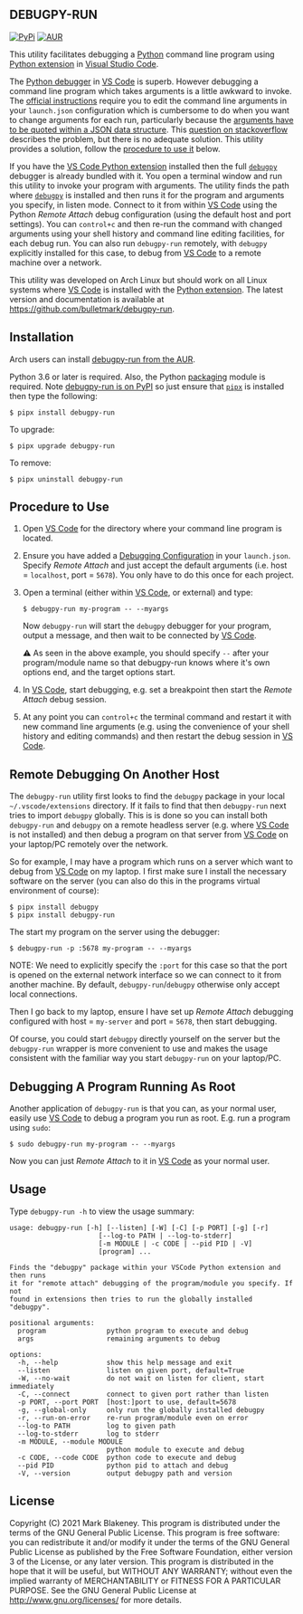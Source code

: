 ## DEBUGPY-RUN
[![PyPi](https://img.shields.io/pypi/v/debugpy-run)](https://pypi.org/project/debugpy-run/)
[![AUR](https://img.shields.io/aur/version/debugpy-run)](https://aur.archlinux.org/packages/debugpy-run/)

This utility facilitates debugging a [Python](https://www.python.org/)
command line program using [Python
extension](https://code.visualstudio.com/docs/languages/python) in
[Visual Studio Code](https://code.visualstudio.com/).

The [Python
debugger](https://code.visualstudio.com/docs/python/debugging) in [VS
Code](https://code.visualstudio.com/) is superb. However debugging a
command line program which takes arguments is a little awkward to
invoke. The [official
instructions](https://code.visualstudio.com/docs/python/debugging#_initialize-configurations)
require you to edit the command line arguments in your `launch.json`
configuration which is cumbersome to do when you want to change
arguments for each run, particularly because the [arguments have to be
quoted within a JSON data
structure](https://code.visualstudio.com/docs/python/debugging#_args).
This [question on
stackoverflow](https://stackoverflow.com/questions/43704747/visual-studio-code-run-python-file-with-arguments)
describes the problem, but there is no adequate solution. This utility
provides a solution, follow the [procedure to use
it](http:/#procedure-to-use) below.

If you have the [VS Code Python
extension](https://code.visualstudio.com/docs/languages/python)
installed then the full
[`debugpy`](https://github.com/microsoft/debugpy) debugger is already
bundled with it. You open a terminal window and run this utility to
invoke your program with arguments. The utility finds the path where
[`debugpy`](https://github.com/microsoft/debugpy) is installed and then
runs it for the program and arguments you specify, in listen mode.
Connect to it from within [VS Code](https://code.visualstudio.com/)
using the Python _Remote Attach_ debug configuration (using the default
host and port settings). You can `control+c` and then re-run the command
with changed arguments using your shell history and command line editing
facilities, for each debug run. You can also run `debugpy-run` remotely,
with `debugpy` explicitly installed for this case, to debug from [VS
Code](https://code.visualstudio.com/) to a remote machine over a
network.

This utility was developed on Arch Linux but should work on all Linux
systems where [VS Code](https://code.visualstudio.com/) is installed
with the [Python
extension](https://code.visualstudio.com/docs/languages/python). The
latest version and documentation is available at
https://github.com/bulletmark/debugpy-run.

## Installation

Arch users can install [debugpy-run from the
AUR](https://aur.archlinux.org/packages/debugpy-run/).

Python 3.6 or later is required. Also, the Python
[packaging](https://pypi.org/project/packaging/) module is required.
Note [debugpy-run is on PyPI](https://pypi.org/project/debugpy-run/) so
just ensure that [`pipx`](https://pypa.github.io/pipx/) is installed
then type the following:

```
$ pipx install debugpy-run
```

To upgrade:

```
$ pipx upgrade debugpy-run
```

To remove:

```
$ pipx uninstall debugpy-run
```

## Procedure to Use

1. Open [VS Code](https://code.visualstudio.com/) for the directory
   where your command line program is located.

2. Ensure you have added a [Debugging
   Configuration](https://code.visualstudio.com/docs/python/debugging#_initialize-configurations)
   in your `launch.json`. Specify _Remote Attach_ and just accept the
   default arguments (i.e. host = `localhost`, port = `5678`). You only
   have to do this once for each project.

3. Open a terminal (either within [VS
   Code](https://code.visualstudio.com/), or external) and type:

       $ debugpy-run my-program -- --myargs

   Now `debugpy-run` will start the `debugpy` debugger for your program,
   output a message, and then wait to be connected by [VS
   Code](https://code.visualstudio.com/).

    :warning: As seen in the above example, you should specify `--`
    after your program/module name so that debugpy-run knows where it's
    own options end, and the target options start.

4. In [VS Code](https://code.visualstudio.com/), start debugging, e.g.
   set a breakpoint then start the _Remote Attach_ debug session.

5. At any point you can `control+c` the terminal command and restart it
   with new command line arguments (e.g. using the convenience of your
   shell history and editing commands) and then restart the debug
   session in [VS Code](https://code.visualstudio.com/).

## Remote Debugging On Another Host

The `debugpy-run` utility first looks to find the `debugpy` package in
your local `~/.vscode/extensions` directory. If it fails to find that
then `debugpy-run` next tries to import `debugpy` globally. This is is
done so you can install both `debugpy-run` and `debugpy` on a remote
headless server (e.g. where [VS Code](https://code.visualstudio.com/) is
not installed) and then debug a program on that server from [VS
Code](https://code.visualstudio.com/) on your laptop/PC remotely over
the network.

So for example, I may have a program which runs on a server which want
to debug from [VS Code](https://code.visualstudio.com/) on my laptop. I
first make sure I install the necessary software on the server (you can
also do this in the programs virtual environment of course):

````
$ pipx install debugpy
$ pipx install debugpy-run
````

The start my program on the server using the debugger:
````
$ debugpy-run -p :5678 my-program -- --myargs
````

NOTE: We need to explicitly specify the `:port` for this case so that
the port is opened on the external network interface so we can connect
to it from another machine. By default, `debugpy-run`/`debugpy`
otherwise only accept local connections.

Then I go back to my laptop, ensure I have set up _Remote Attach_
debugging configured with host = `my-server` and port = `5678`, then start
debugging.

Of course, you could start `debugpy` directly yourself on the server but
the `debugpy-run` wrapper is more convenient to use and makes the usage
consistent with the familiar way you start `debugpy-run` on your
laptop/PC.

## Debugging A Program Running As Root

Another application of `debugpy-run` is that you can, as your normal
user, easily use [VS Code](https://code.visualstudio.com/) to debug a
program you run as root. E.g. run a program using `sudo`:

    $ sudo debugpy-run my-program -- --myargs

Now you can just _Remote Attach_ to it in [VS
Code](https://code.visualstudio.com/) as your normal user.

## Usage

Type `debugpy-run -h` to view the usage summary:

```
usage: debugpy-run [-h] [--listen] [-W] [-C] [-p PORT] [-g] [-r]
                      [--log-to PATH | --log-to-stderr]
                      [-m MODULE | -c CODE | --pid PID | -V]
                      [program] ...

Finds the "debugpy" package within your VSCode Python extension and then runs
it for "remote attach" debugging of the program/module you specify. If not
found in extensions then tries to run the globally installed "debugpy".

positional arguments:
  program               python program to execute and debug
  args                  remaining arguments to debug

options:
  -h, --help            show this help message and exit
  --listen              listen on given port, default=True
  -W, --no-wait         do not wait on listen for client, start immediately
  -C, --connect         connect to given port rather than listen
  -p PORT, --port PORT  [host:]port to use, default=5678
  -g, --global-only     only run the globally installed debugpy
  -r, --run-on-error    re-run program/module even on error
  --log-to PATH         log to given path
  --log-to-stderr       log to stderr
  -m MODULE, --module MODULE
                        python module to execute and debug
  -c CODE, --code CODE  python code to execute and debug
  --pid PID             python pid to attach and debug
  -V, --version         output debugpy path and version
```

## License

Copyright (C) 2021 Mark Blakeney. This program is distributed under the
terms of the GNU General Public License.
This program is free software: you can redistribute it and/or modify it
under the terms of the GNU General Public License as published by the
Free Software Foundation, either version 3 of the License, or any later
version.
This program is distributed in the hope that it will be useful, but
WITHOUT ANY WARRANTY; without even the implied warranty of
MERCHANTABILITY or FITNESS FOR A PARTICULAR PURPOSE. See the GNU General
Public License at <http://www.gnu.org/licenses/> for more details.

<!-- vim: se ai syn=markdown: -->
